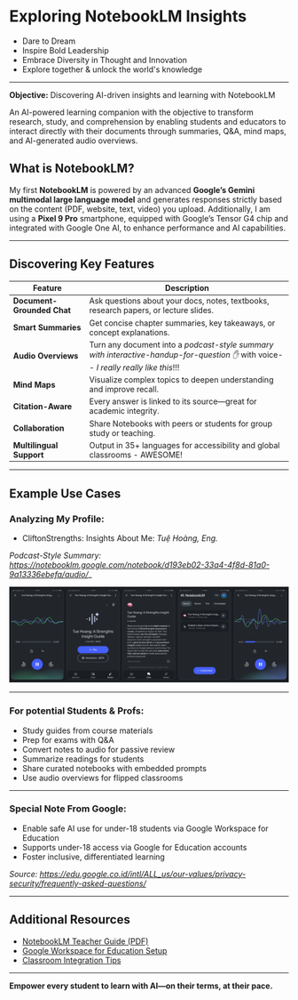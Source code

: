 # Exploring NotebookLM Insights

- Dare to Dream
- Inspire Bold Leadership
- Embrace Diversity in Thought and Innovation
- Explore together & unlock the world's knowledge

----------------------

**Objective:** Discovering AI-driven insights and learning with NotebookLM 

An AI-powered learning companion with the objective to transform research, study, and comprehension by enabling students and educators to interact directly with their documents through summaries, Q&A, mind maps, and AI-generated audio overviews.

## What is NotebookLM?

My first **NotebookLM** is powered by an advanced **Google’s Gemini multimodal large language model** and generates responses strictly based on the content (PDF, website, text, video) you upload. Additionally, I am using a **Pixel 9 Pro** smartphone, equipped with Google’s Tensor G4 chip and integrated with Google One AI, to enhance performance and AI capabilities.

---

## Discovering Key Features 

| Feature | Description |
|--------|-------------|
|  **Document-Grounded Chat** | Ask questions about your docs, notes, textbooks, research papers, or lecture slides. |
|  **Smart Summaries** | Get concise chapter summaries, key takeaways, or concept explanations. |
|  **Audio Overviews** | Turn any document into a _podcast-style summary with interactive-handup-for-question ✋_ with voice-- _I really really like this_!!! |
|  **Mind Maps** | Visualize complex topics to deepen understanding and improve recall. |
|  **Citation-Aware** | Every answer is linked to its source—great for academic integrity. |
|  **Collaboration** | Share Notebooks with peers or students for group study or teaching. |
|  **Multilingual Support** | Output in 35+ languages for accessibility and global classrooms - AWESOME! |

---

##  Example Use Cases

### Analyzing My Profile:

- CliftonStrengths: Insights About Me: _Tuệ Hoàng, Eng._

_Podcast-Style Summary: https://notebooklm.google.com/notebook/d193eb02-33a4-4f8d-81a0-9a13336ebefa/audio/__

![alt text](image-1.png)

--------------

### For potential Students & Profs:
- Study guides from course materials
- Prep for exams with Q&A
- Convert notes to audio for passive review
- Summarize readings for students
- Share curated notebooks with embedded prompts
- Use audio overviews for flipped classrooms

-------------

### Special Note From Google:
- Enable safe AI use for under-18 students via Google Workspace for Education
- Supports under-18 access via Google for Education accounts
- Foster inclusive, differentiated learning

_Source: https://edu.google.co.id/intl/ALL_us/our-values/privacy-security/frequently-asked-questions/_

---------------

## Additional Resources

- [NotebookLM Teacher Guide (PDF)](https://edu.google.com)
- [Google Workspace for Education Setup](https://workspace.google.com/education/)
- [Classroom Integration Tips](https://blog.google/technology/education/notebooklm-for-classrooms/)

---

**Empower every student to learn with AI—on their terms, at their pace.**
